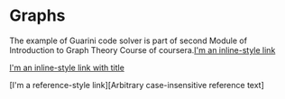 # Graphs

The example of Guarini code solver is part of second Module of Introduction to Graph Theory Course of coursera.[I'm an inline-style link](https://www.google.com)

[I'm an inline-style link with title](https://www.google.com "Google's Homepage")

[I'm a reference-style link][Arbitrary case-insensitive reference text]
